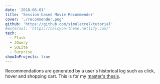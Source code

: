```yaml
---
date: '2018-06-01'
title: 'Session-based Movie Recommender'
cover: './recommender.png'
github: 'https://github.com/simulacre7/tutorial'
#external: 'https://halcyon-theme.netlify.com/'
tech:
  - Flask
  - JQuery
  - SQLite
  - Surprise
showInProjects: true
---
```


Recommendations are generated by a user's historical log such as click, hover and shopping cart.
This is for my [master's thesis](https://scholarworks.unist.ac.kr/handle/201301/31691).
